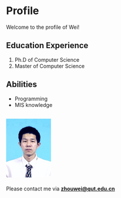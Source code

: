 # Profile
Welcome to the profile of Wei!
## Education Experience
1. Ph.D of Computer Science
2. Master of Computer Science

## Abilities
- Programming
- MIS knowledge

![My Photo](/wei.jpg)
--------------------------------------------------
Please contact me via **zhouwei@qut.edu.cn**
